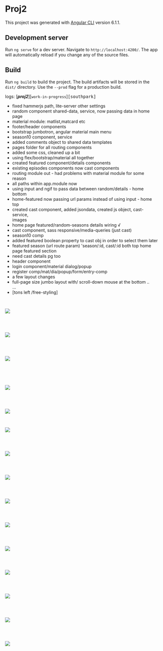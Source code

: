 # Proj2

This project was generated with [Angular CLI](https://github.com/angular/angular-cli) version 6.1.1.

## Development server

Run `ng serve` for a dev server. Navigate to `http://localhost:4200/`. The app will automatically reload if you change any of the source files.

## Build

Run `ng build` to build the project. The build artifacts will be stored in the `dist/` directory. Use the `--prod` flag for a production build.


>

logs:  [___proj2___][`work-in-progress`]<kbd>[southpark]</kbd>

- fixed hammerjs path, lite-server other settings
- random component shared-data, service, now passing data in home page
- material module: matlist,matcard etc
- footer/header components
- bootstrap jumbotron, angular material main menu
- season10 component, service
- added comments object to shared data templates
- pages folder for all routing components
- added some css, cleaned up a bit
- using flex/bootstrap/material all together
- created featured component/details components
- existing episodes components now cast components
- routing module out - had problems with material module for some reason
- all paths within app.module now
- using input and ngif to pass data between random/details - home bottom
- home-featured now passing url params instead of using input - home top
- created cast component, added jsondata, created js object, cast-service,  
  images
- home page featured/random-seasons details wiring √  
- cast component, sass responsive/media-queries (just cast)  
- season10 comp    
- added featured boolean property to cast obj in order to select them later  
- featured season (url route param) 'season/:id, cast/:id both top home page 
  featured section 
- need cast details pg too
- header component    
- login component/material dialog/popup 
- register comp/mat/dia/popup/form/entry-comp
- a few layout changes
- full-page size jumbo layout with/ scroll-down mouse at the bottom
..        
...         
- [tons left /free-styling]





<br/>


![](proj2/src/assets/images/screenshots/home-desktop.png)

<br/>

<br/>

![](proj2/src/assets/images/screenshots/home-tablet.png)

<br/>



<br/>

![](proj2/src/assets/images/screenshots/home-mobile.png)

<br/>


<br/>

<br/>

![](proj2/src/assets/images/screenshots/desktop-layout.png)

<br/>

<br/>


![](proj2/src/assets/images/screenshots/mobile-layout.png)

<br/>



![](proj2/src/assets/images/screenshots/cast1.png)

<br/>





<br/>

![](proj2/src/assets/images/screenshots/register.png)

<br/>

<br/>

![](proj2/src/assets/images/screenshots/login.png)

<br/>

<br/>

![](proj2/src/assets/images/screenshots/layout6.png)

<br/>



<br/>


![](proj2/src/assets/images/screenshots/cast3.png)

<br/>

<br/>

![](proj2/src/assets/images/screenshots/home-mobile.png)


<br/>

<br/>

![](proj2/src/assets/images/screenshots/footer.png)


<br/>


<br/>

![](proj2/src/assets/images/screenshots/cast.png)

<br/>

<br/>

![](proj2/src/assets/images/screenshots/seasons.png)

<br/>

<br/>

![](proj2/src/assets/images/screenshots/featured.png)

<br/>
